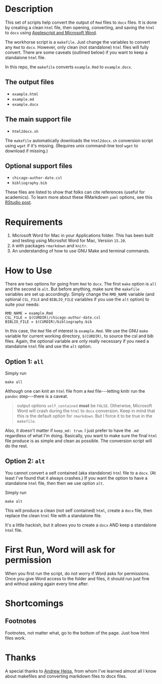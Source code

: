 # Description

This set of scripts help convert the output of `Rmd` files to `docx` files. It is done by creating a clean `html` file, then opening, converting, and saving the `html` to `docx` using [Applescript and Microsoft Word](https://www.dropbox.com/s/4bwwsgod27w1fjo/word-2004-applescript-reference.pdf?dl=0).

The workhorse script is a `makefile`. Just change the variables to convert any `Rmd` to `docx`. However, only clean (not standalone) `html` files will fully convert. There are some caveats (outlined below) if you want to keep a standalone `html` file.

In this repo, the `makefile` converts `example.Rmd` to `example.docx`.

## The output files

- `example.html`
- `example.md`
- `example.docx`

## The main support file

- `html2docx.sh`

The `makefile` automatically downloads the `html2docx.sh` conversion script using `wget` if it's missing. (Requires unix command-line tool `wget` to download if missing.)

## Optional support files

- `chicago-author-date.csl`
- `bibliography.bib`

These files are listed to show that folks can cite references (useful for academics). To learn more about these RMarkdown `yaml` options, see this [RStudio post](http://rmarkdown.rstudio.com/authoring_bibliographies_and_citations.html).

# Requirements

1. Microsoft Word for Mac in your Applications folder. This has been built and testing using Microsfot Word for Mac, Version `15.20`.
2. `R` with packages `rmarkdown` and `knitr`.
3. An understanding of how to use GNU Make and terminal commands.

# How to Use

There are two options for going from `Rmd` to `docx`. The first `make` option is `all` and the second is `alt`. But before anything, make sure the `makefile` variables are set up accordingly. Simply change the `RMD_NAME` variable (and optional `CSL_FILE` and `BIBLIO_FILE` variables if you use the `alt` option) to suite your needs:

```
RMD_NAME = example.Rmd
CSL_FILE = $(CURDIR)/chicago-author-date.csl
BIBLIO_FILE = $(CURDIR)/bibliography.bib
```

In this case, the `Rmd` file of interest is `example.Rmd`. We use the GNU `make` variable for current working directory, `$(CURDIR)`, to source the csl and bib files. Again, the optional variable are only really necessary if you need a standalone `html` file and use the `alt` option.


## Option 1: `all`

Simply run

```
make all
```

Although one can knit an `html` file from a `Rmd` file---letting knitr run the `pandoc` step---there is a caveat.

> output options `self_contained` **must** be `FALSE`. Otherwise, Microsoft Word will crash during the `html` to `docx` conversion. Keep in mind that this is the default option for `rmarkdown`. But I force it to be true in the `makefile`.

Also, it doesn't matter if `keep_md: true`. I just prefer to have the `.md` regardless of what I'm doing. Basically, you want to make sure the final `html` file produce is as simple and clean as possible. The conversion script will do the rest.

## Option 2: `alt`

You cannot convert a self contained (aka standalone) `html` file to a `docx`. (At least I've found that it always crashes.) If you want the option to have a standalone `html` file, then then we use option `alt`.

Simply run

```
make alt
```

This will produce a clean (not self contained) `html`, create a `docx` file, then replace the clean `html` file with a standalone file.

It's a little hackish, but it allows you to create a `docx` AND keep a standalone `html` file.

# First Run, Word will ask for permission

When you first run the script, do not worry if Word asks for permissions. Once you give Word access to the folder and files, it should run just fine and without asking again every time after.

# Shortcomings

## Footnotes

Footnotes, not matter what, go to the bottom of the page. Just how html files work.

# Thanks

A special thanks to [Andrew Heiss](http://github.com/andrewheiss), from whom I've learned almost all I know about makefiles and converting markdown files to docx files.




